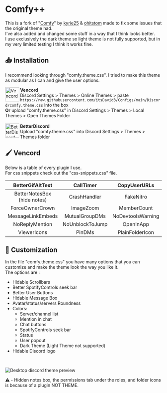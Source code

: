 # Comfy++
This is a fork of "[Comfy](https://github.com/Comfy-Themes/Discord)" by [kyrie25](https://github.com/kyrie25) & [ohitstom](https://github.com/ohitstom) made to fix some issues that the original theme had.
<br>
I've also added and changed some stuff in a way that I think looks better.
<br>
I use exclusively the dark theme so light theme is not fully supported, but in my very limited testing I think it works fine. 


## 📥 Installation
I recommend looking through "comfy.theme.css". I tried to make this theme as modular as I can and give the user options.
<div>
    <img align="left" src="https://i.imgur.com/fXYKU5q.png" alt="Vencord" width="45" height="45">
    <b>Vencord</b><br>
    Discord Settings > Themes > Online Themes > paste <code>https://raw.githubusercontent.com/itsDavid3/Configs/main/Discord/comfy.theme.css</code> into the box <br>
    <strong>Or</strong> upload "comfy.theme.css" in Discord Settings > Themes > Local Themes > Open Themes Folder
</div>
<br>

<div>
    <img align="left" src="https://camo.githubusercontent.com/ee60ae9852354c1eff79d1f5db5fbd2ea2ab836c3f9dc0c027f0d68906dec389/68747470733a2f2f692e696d6775722e636f6d2f4c50483035454f2e706e67" alt="BetterDiscord" width="45" height="45">
    <b>BetterDiscord</b><br>
    Upload "comfy.theme.css" into Discord Settings > Themes > Themes folder
</div>


## 🖌️ Vencord
Below is a table of every plugin I use. <br>
For css snippets check out the "css-snippets.css" file.

| BetterGifAltText | CallTimer | CopyUserURLs | FavoriteEmojiFirst | ShikiCodeblocks |
|:-------------:|:-------------:|:-------------:|:-------------:|:-------------:|
| BetterNotesBox (hide notes) | CrashHandler | FakeNitro | FixSpotifyEmbeds (5.69%) | ShowTimeouts |
| ForceOwnerCrown | ImageZoom | MemberCount | MessageClickActions | SilentMessageToggle |
| MessageLinkEmbeds | MutualGroupDMs | NoDevtoolsWarning | NoF1 | SpotifyCrack |
| NoReplyMention | NoUnblockToJump | OpenInApp | PermissionsViewer | SpotifyShareCommands |
| ViewerIcons | PinDMs | PlainFolderIcon | SearchReply | ValidUser |


## 📃 Customization
In the file "comfy.theme.css" you have many options that you can customize and make the theme look the way you like it.
<br>
The options are : 
* Hidable Scrollbars
* Better SpotifyControls seek bar
* Better User Buttons
* Hidable Message Box
* Avatar/status/servers Roundness
* Colors:
    * Server/channel list
    * Mention in chat
    * Chat buttons
    * SpotifyControls seek bar
    * Status
    * User popout
    * Dark Theme (Light Theme not supported)
* Hidable Discord logo
<br>


![Desktop discord theme preview](https://github.com/itsDavid3/Configs/assets/58404459/eae0cc9e-5601-4d3e-a799-01b56f108a4c)

⚠️ - Hidden notes box, the permissions tab under the roles, and folder icons is because of a plugin NOT THEME.
